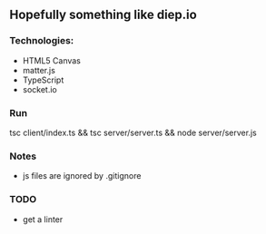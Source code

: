 ## Hopefully something like diep.io

### Technologies:
*   HTML5 Canvas
*   matter.js
*   TypeScript
*   socket.io

### Run
tsc client/index.ts && tsc server/server.ts && node server/server.js

### Notes
*   js files are ignored by .gitignore

### TODO
*   get a linter

